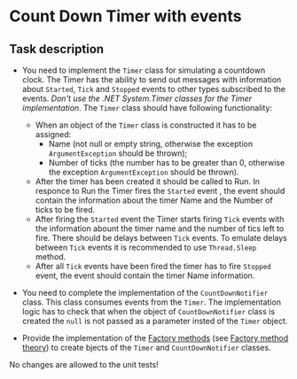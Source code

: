 # Count Down Timer with events   
    
## Task description
   
- You need to implement the `Timer` class for simulating a countdown clock. The Timer has the ability to send out messages with information about  `Started`, `Tick` and `Stopped` events to other types subscribed to the events. _Don't use the .NET System.Timer classes for the Timer implementation_.
 The `Timer` class should have following functionality:
    - When an object of the `Timer` class is constructed it has to be assigned:
        - Name (not null or empty string, otherwise the exception `ArgumentException` should be thrown);
        - Number of ticks (the number has to be greater than 0, otherwise the exception  `ArgumentException` should be thrown).
    - After  the timer has been created it should be called to Run. In responce to Run the Timer  fires the `Started` event , the event should contain the information about the timer Name and the Number of ticks to be fired.
    - After firing the `Started` event the Timer starts firing `Tick` events with the information abount the timer name and the number of tics left to fire.  There should be delays between `Tick` events. To emulate delays between `Tick` events it is recommended to use `Thread.Sleep` method.
    - After all `Tick` events have been fired the timer has to fire `Stopped` event, the event should contain the  timer Name information.

- You need to complete the  implementation of the `CountDownNotifier` class. This class consumes events from the `Timer`.  The implementation logic has to check that when the object of `CountDownNotifier` class is created the `null` is not passed as a parameter insted of the `Timer` object. 
- Provide the implementation of the [Factory methods](https://gitlab.com/epam-autocode-tasks/delegates-events-task/-/tree/master/CustomTimer/Factories) (see [Factory method theory](https://en.wikipedia.org/wiki/Factory_method_pattern)) to create bjects of the `Timer` and `CountDownNotifier` classes.

No changes are allowed to the unit tests!
